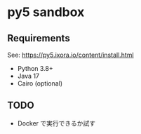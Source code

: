 # py5 sandbox

## Requirements

See: https://py5.ixora.io/content/install.html

- Python 3.8+
- Java 17
- Cairo (optional)

## TODO

- Docker で実行できるか試す

